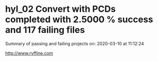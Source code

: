 # hyl_02 Convert with PCDs completed with 2.5000 % success and 117 failing files

Summary of passing and failing projects on: 2020-03-10 at 11:12:24

http://www.ryffine.com
